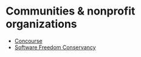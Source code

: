 # Communities & nonprofit organizations

* [Concourse](concourse/concourse.md)
* [Software Freedom Conservancy](sfconservancy/sfconservancy.md)
